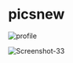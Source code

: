 # picsnew

![profile](https://github.com/forchag/picsnew/assets/22798228/22089a2e-355a-4482-a8a5-200ee0841707)


![Screenshot-33](https://github.com/forchag/picsnew/assets/22798228/ef579c05-5a53-46c0-9654-a2ad78f96215)
